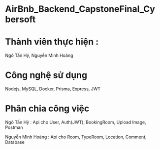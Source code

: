 # AirBnb_Backend_CapstoneFinal_Cybersoft

# Thành viên thực hiện : 
Ngô Tấn Hỷ, Nguyễn Minh Hoàng

# Công nghệ sử dụng 
Nodejs, MySQL, Docker, Prisma, Express, JWT

# Phân chia công việc 
Ngô Tấn Hỷ : Api cho User, Auth(JWT), BookingRoom, Upload Image, Postman

Nguyễn Minh Hoàng : Api cho Room, TypeRoom, Location, Comment, Database
